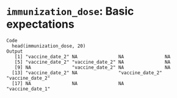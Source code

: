 # `immunization_dose`: Basic expectations

    Code
      head(immunization_dose, 20)
    Output
       [1] "vaccine_date_2" NA               NA               NA              
       [5] "vaccine_date_2" "vaccine_date_2" NA               NA              
       [9] NA               "vaccine_date_2" NA               NA              
      [13] "vaccine_date_2" NA               "vaccine_date_2" "vaccine_date_2"
      [17] NA               NA               NA               "vaccine_date_1"

